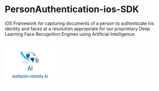 # PersonAuthentication-ios-SDK
iOS Framework for capturing documents of a person to authenticate his identity and faces at a resolution appropriate for our proprietary Deep Learning Face Recognition Engines using Artificial Intelligence.


![PersonAuthentication-ios-SDK Logo](images/image1.png)
